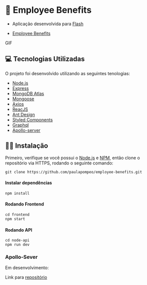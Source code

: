 # 🚀 Employee Benefits

 - Aplicação desenvolvida para [Flash](https://flashapp.com.br/)

- [Employee Benefits](https://amazing-babbage-fbed88.netlify.app/)


GIF


## 💻 Tecnologias Utilizadas

O projeto foi desenvolvido utilizando as seguintes tenologias:

- [Node.js](https://nodejs.org/en/)
- [Express](https://expressjs.com/)
- [MongoDB Atlas](https://www.mongodb.com/cloud/atlas) 
- [Mongoose](https://mongoosejs.com/)
- [Axios](https://github.com/axios/axios)
- [ReacJS](https://reactjs.org/)
- [Ant Design](https://ant.design/)
- [Styled Components](https://styled-components.com/docs/api)
- [Graphql](https://graphql.org/)
- [Apollo-server](https://www.apollographql.com/docs/apollo-server/)


## 👷‍♀️ Instalação

Primeiro, verifique se você possui o [Node.js](https://nodejs.org/en/) e [NPM](https://www.npmjs.com/), então clone o repositório via HTTPS, rodando o seguinte comando:

````
git clone https://github.com/paulapompeo/employee-benefits.git
````

#### Instalar dependências 

````
npm install 
````

#### Rodando Frontend

````
cd frontend
npm start
````

#### Rodando API

````
cd node-api
npm run dev
````



### Apollo-Sever 

Em desenvolvimento: 

Link para [repositório](https://github.com/paulapompeo/flash-apolloserver)
